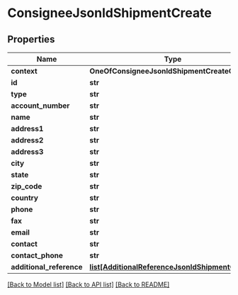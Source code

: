 # ConsigneeJsonldShipmentCreate

## Properties
Name | Type | Description | Notes
------------ | ------------- | ------------- | -------------
**context** | **OneOfConsigneeJsonldShipmentCreateContext** |  | [optional] 
**id** | **str** |  | [optional] 
**type** | **str** |  | [optional] 
**account_number** | **str** |  | [optional] 
**name** | **str** |  | [optional] 
**address1** | **str** |  | 
**address2** | **str** |  | [optional] 
**address3** | **str** |  | [optional] 
**city** | **str** |  | 
**state** | **str** |  | [optional] 
**zip_code** | **str** |  | 
**country** | **str** |  | 
**phone** | **str** |  | [optional] 
**fax** | **str** |  | [optional] 
**email** | **str** |  | [optional] 
**contact** | **str** |  | [optional] 
**contact_phone** | **str** |  | [optional] 
**additional_reference** | [**list[AdditionalReferenceJsonldShipmentCreate]**](AdditionalReferenceJsonldShipmentCreate.md) |  | [optional] 

[[Back to Model list]](../README.md#documentation-for-models) [[Back to API list]](../README.md#documentation-for-api-endpoints) [[Back to README]](../README.md)

